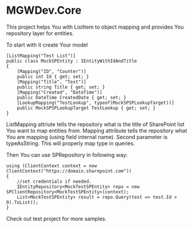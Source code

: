 # MGWDev.Core

This project helps You with ListItem to object mapping and provides You repository layer for entities.

To start with it create Your model

    [ListMapping("Test List")]
    public class MockSPEntity : IEntityWithIdAndTitle
    {
        [Mapping("ID", "Counter")]
        public int Id { get; set; }
        [Mapping("Title", "Text")]
        public string Title { get; set; }
        [Mapping("Created", "DateTime")]
        public DateTime CreatedDate { get; set; }
        [LookupMapping("TestLookup", typeof(MockSPSPLookupTarget))]
        public MockSPSPLookupTarget TestLookup { get; set; }
    }
ListMapping attriute tells the repository what is the title of SharePoint list You want to map entities from.
Mapping attribute tells the repository what You are mapping (using field internal name). Second parameter is typeAsString. 
This will properly map type in queries.

Then You can use SPRepository in following way:

    using (ClientContext context = new ClientContext("https://domain.sharepoint.com"))
    {
        //set credentials if needed.
        IEntityRepository<MockTestSPEntity> repo = new SPClientRepository<MockTestSPEntity>(context);
        List<MockTestSPEntity> result = repo.Query(test => test.Id > 0).ToList();
    }

Check out test project for more samples.
